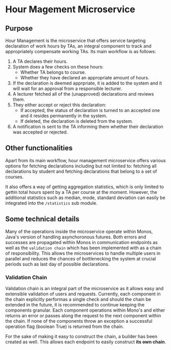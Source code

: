 # Hour Magement Microservice

## Purpose
Hour Management is the microservice that offers service targeting declaration of work hours by TAs, an integral component to track and appropriately compensate working TAs. Its main workflow is as follows:
1. A TA declares their hours.
2. System does a few checks on these hours:
    - Whether TA belongs to course.
    - Whether they have declared an appropriate amount of hours.
3. If the declaration is deemed apprpriate, it is added to the system and it will wait for an approval from a responsible lecturer.
4. A lecturer fetched all of the (unapproved) declarations and reviews them.
5. They either accept or reject this declaration:
    - If accepted, the status of declaration is turned to an accepted one and it resides permanently in the system.
    - If deleted, the declaration is deleted from the system.
6. A notification is sent to the TA informing them whether their declaration was accepted or rejected.

## Other functionalities
Apart from its main workflow, hour management microservice offers various options for fetching declarations including but not limited to: fetching all declarations by student and fetching declarations that belong to a set of courses.

It also offers a way of getting aggregation statistics, which is only limited to gettin total hours spent by a TA per course at the moment. However, the additional statistics such as median, mode, standard deviation can easily be integrated into the `/statistics` sub module.

## Some technical details
Many of the operations inside the microservice operate within Monos, Java's version of handling asynchoronous futures. Both errors and successes are propagated within Monos in communication endpoints as well as the `validation chain` which has been implemented with as a chain of responsibility. This allows the microservices to handle multiple users in parallel and reduces the chances of bottlenecking the system at crucial periods such as last day of possible declarations.

### Validation Chain
Validation chain is an integral part of the microservice as it allows easy and extensible validation of users and requests. Currently, each component in the chain explicitly performas a single check and should the chain be extended in the future, it is recommended to continue keeping the components granular. Each component operations within Mono's and either returns an error or passes along the request to the next component within the chain. If none of the components throw an exception a successful operation flag (boolean True) is returned from the chain.

For the sake of making it easy to construct the chain, a builder has been created as well. This allows each endpoint to easily construct **its own chain**.